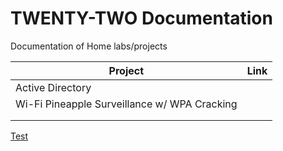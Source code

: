 # TWENTY-TWO Documentation

Documentation of Home labs/projects

| Project | Link |
| ------- | ---- |
|Active Directory||[Hello](www.google.com)|
| Wi-Fi Pineapple Surveillance w/ WPA Cracking | | Link |
| | | |
| | | |


[Test](www.google.com)
